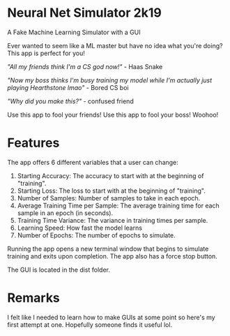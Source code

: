# Neural Net Simulator 2k19
A Fake Machine Learning Simulator with a GUI

Ever wanted to seem like a ML master but have no idea what you're doing? This app is perfect for you!

*"All my friends think I'm a CS god now!"* - Haas Snake

*"Now my boss thinks I'm busy training my model while I'm actually just playing Hearthstone lmao"* - Bored CS boi

*"Why did you make this?"* - confused friend

Use this app to fool your friends! Use this app to fool your boss! Woohoo!

# Features

The app offers 6 different variables that a user can change:
1) Starting Accuracy: The accuracy to start with at the beginning of "training".
2) Starting Loss: The loss to start with at the beginning of "training".
3) Number of Samples: Number of samples to take in each epoch.
4) Average Training Time per Sample: The average training time for each sample in an epoch (in seconds).
5) Training Time Variance: The variance in training times per sample.
6) Learning Speed: How fast the model learns
7) Number of Epochs: The number of epochs to simulate.

Running the app opens a new terminal window that begins to simulate training and exits upon completion. The app also has a force stop button.

The GUI is located in the dist folder.

# Remarks

I felt like I needed to learn how to make GUIs at some point so here's my first attempt at one. Hopefully someone finds it useful lol.
